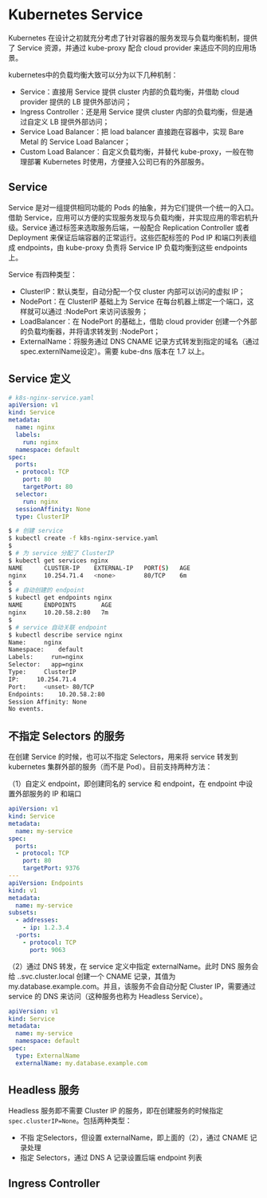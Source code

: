 # Kubernetes Service

Kubernetes 在设计之初就充分考虑了针对容器的服务发现与负载均衡机制，提供了 Service 资源，并通过 kube-proxy 配合 cloud provider 来适应不同的应用场景。

kubernetes中的负载均衡大致可以分为以下几种机制：
  
  * Service：直接用 Service 提供 cluster 内部的负载均衡，并借助 cloud provider 提供的 LB 提供外部访问；
  * Ingress Controller：还是用 Service 提供 cluster 内部的负载均衡，但是通过自定义 LB 提供外部访问；
  * Service Load Balancer：把 load balancer 直接跑在容器中，实现 Bare Metal 的 Service Load Balancer；
  * Custom Load Balancer：自定义负载均衡，并替代 kube-proxy，一般在物理部署 Kubernetes 时使用，方便接入公司已有的外部服务。


## Service

Service 是对一组提供相同功能的 Pods 的抽象，并为它们提供一个统一的入口。借助 Service，应用可以方便的实现服务发现与负载均衡，并实现应用的零宕机升级。Service 通过标签来选取服务后端，一般配合 Replication Controller 或者 Deployment 来保证后端容器的正常运行。这些匹配标签的 Pod IP 和端口列表组成 endpoints，由 kube-proxy 负责将 Service IP 负载均衡到这些 endpoints 上。

Service 有四种类型：

  * ClusterIP：默认类型，自动分配一个仅 cluster 内部可以访问的虚拟 IP；
  * NodePort：在 ClusterIP 基础上为 Service 在每台机器上绑定一个端口，这样就可以通过 <NodeIP>:NodePort 来访问该服务；
  * LoadBalancer：在 NodePort 的基础上，借助 cloud provider 创建一个外部的负载均衡器，并将请求转发到 <NodeIP>:NodePort；
  * ExternalName：将服务通过 DNS CNAME 记录方式转发到指定的域名（通过spec.externlName设定）。需要 kube-dns 版本在 1.7 以上。


## Service 定义

```yaml
# k8s-nginx-service.yaml
apiVersion: v1
kind: Service
metadata:
  name: nginx
  labels:
    run: nginx
  namespace: default
spec:
  ports:
  - protocol: TCP
    port: 80
    targetPort: 80
  selector:
    run: nginx
  sessionAffinity: None
  type: ClusterIP
```

```bash
$ # 创建 service
$ kubectl create -f k8s-nginx-service.yaml
$
$ # 为 service 分配了 ClusterIP
$ kubectl get services nginx
NAME      CLUSTER-IP    EXTERNAL-IP   PORT(S)   AGE
nginx     10.254.71.4   <none>        80/TCP    6m
$
$ # 自动创建的 endpoint
$ kubectl get endpoints nginx
NAME      ENDPOINTS       AGE
nginx     10.20.58.2:80   7m
$
$ # service 自动关联 endpoint
$ kubectl describe service nginx
Name:     nginx
Namespace:    default
Labels:     run=nginx
Selector:   app=nginx
Type:     ClusterIP
IP:     10.254.71.4
Port:     <unset> 80/TCP
Endpoints:    10.20.58.2:80
Session Affinity: None
No events.
```


## 不指定 Selectors 的服务

在创建 Service 的时候，也可以不指定 Selectors，用来将 service 转发到 kubernetes 集群外部的服务（而不是 Pod）。目前支持两种方法：

（1）自定义 endpoint，即创建同名的 service 和 endpoint，在 endpoint 中设置外部服务的 IP 和端口

```yaml
apiVersion: v1
kind: Service
metadata:
  name: my-service
spec:
  ports:
  - protocol: TCP
    port: 80
    targetPort: 9376
---
apiVersion: Endpoints
kind: v1
metadata:
  name: my-service
subsets:
  - addresses:
    - ip: 1.2.3.4
  -ports:
    - protocol: TCP
      port: 9063
```

（2）通过 DNS 转发，在 service 定义中指定 externalName。此时 DNS 服务会给 <service-name>.<namespace>.svc.cluster.local 创建一个 CNAME 记录，其值为 my.database.example.com。并且，该服务不会自动分配 Cluster IP，需要通过 service 的 DNS 来访问（这种服务也称为 Headless Service）。

```yaml
apiVersion: v1
kind: Service
metadata:
  name: my-service
  namespace: default
spec:
  type: ExternalName
  externalName: my.database.example.com
```


## Headless 服务

Headless 服务即不需要 Cluster IP 的服务，即在创建服务的时候指定 `spec.clusterIP=None`。包括两种类型：

  * 不指 定Selectors，但设置 externalName，即上面的（2），通过 CNAME 记录处理
  * 指定 Selectors，通过 DNS A 记录设置后端 endpoint 列表


## Ingress Controller

